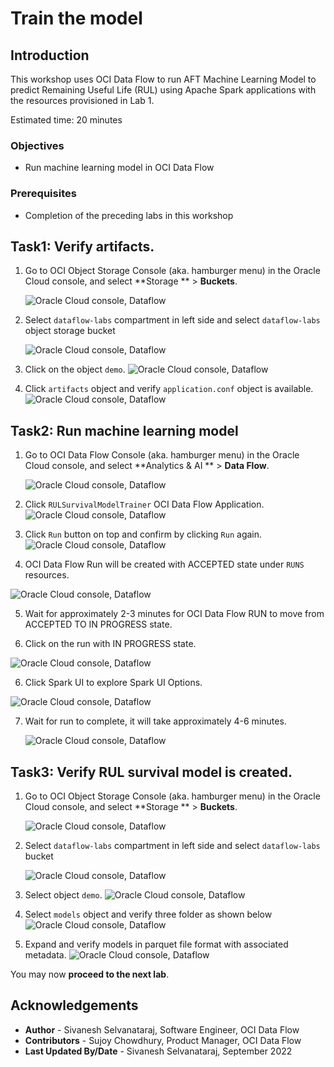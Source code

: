 # Train the model 

## Introduction

This workshop uses OCI Data Flow to run AFT Machine Learning Model to predict Remaining Useful Life (RUL) using Apache Spark applications with the resources provisioned in Lab 1.

Estimated time: 20 minutes

### Objectives

* Run machine learning model in OCI Data Flow

### Prerequisites

* Completion of the preceding labs in this workshop

## Task1: Verify artifacts.

1. Go to OCI Object Storage Console (aka. hamburger menu) in the Oracle Cloud console, and select **Storage ** > **Buckets**.

   ![Oracle Cloud console, Dataflow](images/object-storage-menu.png " ")

2. Select ```dataflow-labs``` compartment in left side and select ```dataflow-labs``` object storage bucket

   ![Oracle Cloud console, Dataflow](images/object-storage-bucket.png " ")

3. Click on the object ```demo```.
   ![Oracle Cloud console, Dataflow](images/demo-object.png " ")

4. Click ```artifacts``` object and verify ```application.conf``` object is available.
   ![Oracle Cloud console, Dataflow](images/artifacts-object.png " ")

## Task2: Run machine learning model 

1. Go to OCI Data Flow Console (aka. hamburger menu) in the Oracle Cloud console, and select **Analytics & AI ** > **Data Flow**.

   ![Oracle Cloud console, Dataflow](images/dataflow-menu.png " ")

2. Click ```RULSurvivalModelTrainer``` OCI Data Flow Application. 
   ![Oracle Cloud console, Dataflow](images/rul-survival-model-trainer.png " ")

3. Click ```Run``` button on top and confirm by clicking ```Run``` again.
   ![Oracle Cloud console, Dataflow](images/rul-survival-model-trainer-1.png " ")
   
4. OCI Data Flow Run will be created with ACCEPTED state under ```RUNS``` resources.

  ![Oracle Cloud console, Dataflow](images/model-accepted.png " ")

5. Wait for approximately 2-3 minutes for OCI Data Flow RUN to move from ACCEPTED TO IN PROGRESS state.

6. Click on the run with IN PROGRESS state.
   
  ![Oracle Cloud console, Dataflow](images/model-progress.png " ")

6. Click Spark UI to explore Spark UI Options.

  ![Oracle Cloud console, Dataflow](images/model-sparkui.png " ")

7. Wait for run to complete, it will take approximately 4-6 minutes.

   ![Oracle Cloud console, Dataflow](images/model-succeeded.png " ")

## Task3: Verify RUL survival model is created.

1. Go to OCI Object Storage Console (aka. hamburger menu) in the Oracle Cloud console, and select **Storage ** > **Buckets**.

   ![Oracle Cloud console, Dataflow](images/object-storage-menu.png " ")

2. Select ```dataflow-labs``` compartment in left side and select ```dataflow-labs``` bucket

   ![Oracle Cloud console, Dataflow](images/object-storage-bucket.png " ")

3. Select object ```demo```.
   ![Oracle Cloud console, Dataflow](images/demo-object.png " ")

4. Select ```models``` object and verify three folder as shown below
   ![Oracle Cloud console, Dataflow](images/models.png " ")

5. Expand and verify models in parquet file format with associated metadata.
   ![Oracle Cloud console, Dataflow](images/models-expanded.png " ")
   
You may now **proceed to the next lab**.

## Acknowledgements
- **Author** -  Sivanesh Selvanataraj, Software Engineer, OCI Data Flow
- **Contributors** - Sujoy Chowdhury, Product Manager, OCI Data Flow
- **Last Updated By/Date** - Sivanesh Selvanataraj, September 2022
